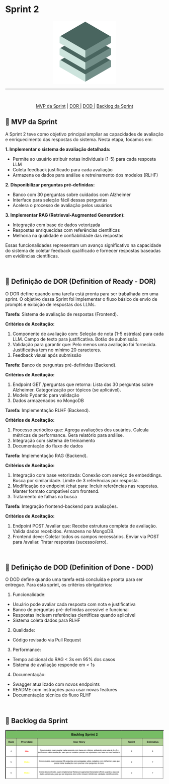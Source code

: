 

# Sprint 2


<p align="center">
      <img src="/Anexos/img/fullstack.png" alt="Logo da Equipe FullStack">


<hr>
<br>
<p align="center">
  <a href ="#mvp"> MVP da Sprint</a>  | 
  <a href ="#dor"> DOR </a>  |
  <a href ="#dod"> DOD </a>  |
  <a href ="#backlog"> Backlog da Sprint</a>  
</p>

</p>

<span id="mvp">

## :bookmark_tabs: MVP da Sprint

A Sprint 2 teve como objetivo principal ampliar as capacidades de avaliação e enriquecimento das respostas do sistema. Nesta etapa, focamos em:

**1. Implementar o sistema de avaliação detalhada:**

- Permite ao usuário atribuir notas individuais (1-5) para cada resposta LLM
- Coleta feedback justificado para cada avaliação
- Armazena os dados para análise e retreinamento dos modelos (RLHF)


**2. Disponibilizar perguntas pré-definidas:**

- Banco com 30 perguntas sobre cuidados com Alzheimer
- Interface para seleção fácil dessas perguntas
- Acelera o processo de avaliação pelos usuários

**3. Implementar RAG (Retrieval-Augmented Generation):**

- Integração com base de dados vetorizada
- Respostas enriquecidas com referências científicas
- Melhoria na qualidade e confiabilidade das respostas

Essas funcionalidades representam um avanço significativo na capacidade do sistema de coletar feedback qualificado e fornecer respostas baseadas em evidências científicas.


<br>


<span id="dor">

## :badger: Definição de DOR (Definition of Ready - DOR)

O DOR define quando uma tarefa está pronta para ser trabalhada em uma sprint. O objetivo dessa Sprint foi implementar o fluxo básico de envio de prompts e exibição de respostas dos LLMs.

**Tarefa:** Sistema de avaliação de respostas (Frontend).

**Critérios de Aceitação:** 
1. Componente de avaliação com: Seleção de nota (1-5 estrelas) para cada LLM. Campo de texto para justificativa. Botão de submissão.
2. Validação para garantir que: Pelo menos uma avaliação foi fornecida. Justificativa tem no mínimo 20 caracteres.
3. Feedback visual após submissão

**Tarefa:** Banco de perguntas pré-definidas (Backend).

**Critérios de Aceitação:**
1. Endpoint GET /perguntas que retorna: Lista das 30 perguntas sobre Alzheimer. Categorização por tópicos (se aplicável). 
2. Modelo Pydantic para validação
3. Dados armazenados no MongoDB

**Tarefa:** Implementação RLHF (Backend).

**Critérios de Aceitação:**
1. Processo periódico que: Agrega avaliações dos usuários. Calcula métricas de performance. Gera relatório para análise.
2. Integração com sistema de treinamento
3. Documentação do fluxo de dados

**Tarefa:** Implementação RAG (Backend).

**Critérios de Aceitação:**
1. Integração com base vetorizada: Conexão com serviço de embeddings. Busca por similaridade. Limite de 3 referências por resposta.
2. Modificação do endpoint /chat para: Incluir referências nas respostas. Manter formato compatível com frontend. 
3. Tratamento de falhas na busca

**Tarefa:** Integração frontend-backend para avaliações.

**Critérios de Aceitação:**
1. Endpoint POST /avaliar que: Recebe estrutura completa de avaliação. Valida dados recebidos. Armazena no MongoDB.
2. Frontend deve: Coletar todos os campos necessários. Enviar via POST para /avaliar. Tratar respostas (sucesso/erro).


<br>


<span id="dod">

## :dog: Definição de DOD (Definition of Done - DOD)

O DOD define quando uma tarefa está concluída e pronta para ser entregue. Para esta sprint, os critérios obrigatórios:

1. Funcionalidade:
- Usuário pode avaliar cada resposta com nota e justificativa
- Banco de perguntas pré-definidas acessível e funcional
- Respostas incluem referências científicas quando aplicável
- Sistema coleta dados para RLHF

2. Qualidade:
- Código revisado via Pull Request

3. Performance:
- Tempo adicional do RAG < 3s em 95% dos casos
- Sistema de avaliação responde em < 1s

4. Documentação:
- Swagger atualizado com novos endpoints
- README com instruções para usar novas features
- Documentação técnica do fluxo RLHF


<br>


<span id="backlog">

## :dart: Backlog da Sprint

<p align="center">
      <img src="/Anexos/img/backlogs2.png" alt="Backlog da Sprint">






